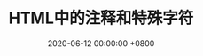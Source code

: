 ---
layout: post
title: HTML中的注释和特殊字符
date: 2020-06-12 00:00:00 +0800
category: HTML&CSS
thumbnail: /style/image/8.jpg
icon: book
---